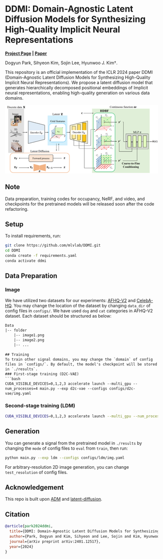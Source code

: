 # DDMI: Domain-Agnostic Latent Diffusion Models for Synthesizing High-Quality Implicit Neural Representations
**[Project Page](https://dogyunpark.github.io/ddmi) |
[Paper](https://arxiv.org/abs/2401.12517)**

Dogyun Park,
Sihyeon Kim,
Sojin Lee,
Hyunwoo J. Kim†.

This repository is an official implementation of the ICLR 2024 paper DDMI (Domain-Agnostic Latent Diffusion Models for Synthesizing High-Quality Implicit Neural Representations). We propose a latent diffusion model that generates hierarchically decomposed positional embeddings of Implicit neural representations, enabling high-quality generation on various data domains.

<div align="center">
  <img src="asset/main.png" width="900px" />
</div>

## Note
Data preparation, training codes for occupancy, NeRF, and video, and checkpoints for the pretrained models will be released soon after the code refactoring.

## Setup
To install requirements, run:
```bash
git clone https://github.com/mlvlab/DDMI.git
cd DDMI
conda create -f requirements.yaml
conda activate ddmi
```

## Data Preparation
### Image
We have utilized two datasets for our experiments: [AFHQ-V2](https://github.com/clovaai/stargan-v2) and [CelebA-HQ](https://github.com/tkarras/progressive_growing_of_gans). You may change the location of the dataset by changing `data_dir` of config files in `configs/`. We have used `dog` and `cat` categories in AFHQ-V2 dataset. Each dataset should be structured as below:

```
Data
|-- folder
    |-- image1.png
    |-- image2.png
    |-- ...

## Training
To train other signal domains, you may change the `domain` of config files in `configs/`. By default, the model's checkpoint will be stored in `./results`.
### First-stage training (D2C-VAE)
```bash
CUDA_VISIBLE_DEVICES=0,1,2,3 accelerate launch --multi_gpu --num_processes=4 main.py --exp d2c-vae --configs configs/d2c-vae/img.yaml
```

### Second-stage training (LDM)
```bash
CUDA_VISIBLE_DEVICES=0,1,2,3 accelerate launch --multi_gpu --num_processes=4 main.py --exp ldm --configs configs/ldm/img.yaml
```

## Generation
You can generate a signal from the pretrained model in `./results` by changing the `mode` of config files to `eval` from `train`, then run:
```bash
python main.py --exp ldm --configs configs/ldm/img.yaml
```
For arbitrary-resolution 2D image generation, you can change `test_resolution`  of config files.


## Acknowledgement
This repo is built upon [ADM](https://github.com/openai/guided-diffusion) and [latent-diffusion](https://github.com/CompVis/latent-diffusion).

## Citation
```bibtex
@article{park2024ddmi,
  title={DDMI: Domain-Agnostic Latent Diffusion Models for Synthesizing High-Quality Implicit Neural Representations},
  author={Park, Dogyun and Kim, Sihyeon and Lee, Sojin and Kim, Hyunwoo J},
  journal={arXiv preprint arXiv:2401.12517},
  year={2024}
}
```


